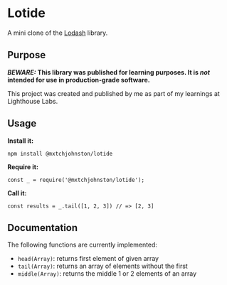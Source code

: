 # Lotide

A mini clone of the [Lodash](https://lodash.com) library.

## Purpose

**_BEWARE:_ This library was published for learning purposes. It is _not_ intended for use in production-grade software.**

This project was created and published by me as part of my learnings at Lighthouse Labs. 

## Usage

**Install it:**

`npm install @mxtchjohnston/lotide`

**Require it:**

`const _ = require('@mxtchjohnston/lotide');`

**Call it:**

`const results = _.tail([1, 2, 3]) // => [2, 3]`

## Documentation

The following functions are currently implemented:

* `head(Array)`: returns first element of given array
* `tail(Array)`: returns an array of elements without the first
* `middle(Array)`: returns the middle 1 or 2 elements of an array